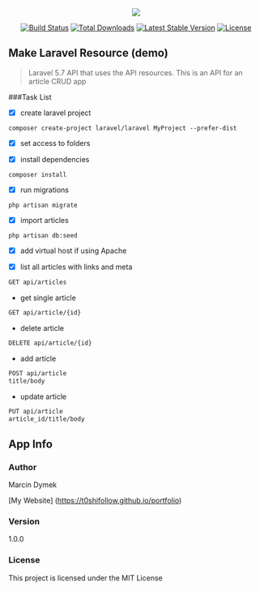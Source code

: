 <p align="center"><img src="https://laravel.com/assets/img/components/logo-laravel.svg"></p>

<p align="center">
<a href="https://travis-ci.org/laravel/framework"><img src="https://travis-ci.org/laravel/framework.svg" alt="Build Status"></a>
<a href="https://packagist.org/packages/laravel/framework"><img src="https://poser.pugx.org/laravel/framework/d/total.svg" alt="Total Downloads"></a>
<a href="https://packagist.org/packages/laravel/framework"><img src="https://poser.pugx.org/laravel/framework/v/stable.svg" alt="Latest Stable Version"></a>
<a href="https://packagist.org/packages/laravel/framework"><img src="https://poser.pugx.org/laravel/framework/license.svg" alt="License"></a>
</p>

## Make Laravel Resource (demo)

>Laravel 5.7 API that uses the API resources. This is an API for an article CRUD app

###Task List

- [x] create laravel project

`composer create-project laravel/laravel MyProject --prefer-dist`
- [x] set access to folders


- [x] install dependencies

`composer install`

- [x] run migrations

`php artisan migrate`

- [x] import articles

`php artisan db:seed`

- [x] add virtual host if using Apache

- [x] list all articles with links and meta

``` bash
GET api/articles
```
- get single article
``` bash
GET api/article/{id}
```

- delete article
``` bash
DELETE api/article/{id}
```

- add article
``` bash
POST api/article
title/body
```

- update article
``` bash
PUT api/article
article_id/title/body
```

## App Info

### Author
Marcin Dymek

[My Website] (https://t0shifollow.github.io/portfolio)

### Version

1.0.0

### License

This project is licensed under the MIT License
